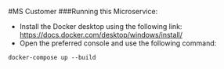 #MS Customer
###Running this Microservice:
- Install the Docker desktop using the following link: https://docs.docker.com/desktop/windows/install/
- Open the preferred console and use the following command:
```console
docker-compose up --build
```